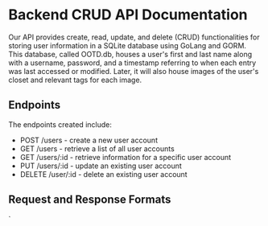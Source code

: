 # Backend CRUD API Documentation

Our API provides create, read, update, and delete (CRUD) functionalities for storing user information in a SQLite database using GoLang and GORM. This database, called OOTD.db, houses a user's first and last name along with a username, password, and a timestamp referring to when each entry was last accessed or modified. Later, it will also house images of the user's closet and relevant tags for each image.

## Endpoints

The endpoints created include:
- POST /users - create a new user account
- GET /users - retrieve a list of all user accounts
- GET /users/:id - retrieve information for a specific user account
- PUT /users/:id - update an existing user account
- DELETE /user/:id - delete an existing user account

## Request and Response Formats 
`
